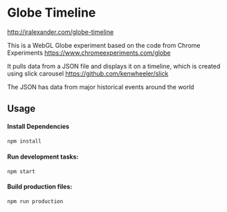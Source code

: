 # Globe Timeline

http://jralexander.com/globe-timeline

This is a WebGL Globe experiment based on the code from Chrome Experiments
https://www.chromeexperiments.com/globe

It pulls data from a JSON file and displays it on a timeline, which is created using slick carousel
https://github.com/kenwheeler/slick

The JSON has data from major historical events around the world

## Usage

#### Install Dependencies
```bash
npm install
```

#### Run development tasks:
```
npm start
```

#### Build production files:
```bash
npm run production
```
